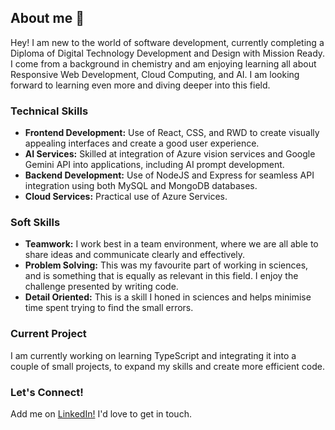 ## About me 👋

Hey! I am new to the world of software development, currently completing a Diploma of Digital Technology Development and Design with Mission Ready. I come from a background in chemistry and am enjoying learning all about Responsive Web Development, Cloud Computing, and AI. I am looking forward to learning even more and diving deeper into this field.

### Technical Skills 
- **Frontend Development:** Use of React, CSS, and RWD to create visually appealing interfaces and create a good user experience.
- **AI Services:** Skilled at integration of Azure vision services and Google Gemini API into applications, including AI prompt development.
- **Backend Development:** Use of NodeJS and Express for seamless API integration using both MySQL and MongoDB databases.
- **Cloud Services:** Practical use of Azure Services.

### Soft Skills
- **Teamwork:** I work best in a team environment, where we are all able to share ideas and communicate clearly and effectively.
- **Problem Solving:** This was my favourite part of working in sciences, and is something that is equally as relevant in this field. I enjoy the challenge presented by writing code.
- **Detail Oriented:** This is a skill I honed in sciences and helps minimise time spent trying to find the small errors.

### Current Project
I am currently working on learning TypeScript and integrating it into a couple of small projects, to expand my skills and create more efficient code.

### Let's Connect!
Add me on [LinkedIn!](https://www.linkedin.com/in/evan-moore-0123671b3/) I'd love to get in touch.
